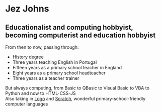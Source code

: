 # Jez Johns
## Educationalist and computing hobbyist, becoming computerist and education hobbyist   
From then to now, passing through:    
  - History degree   
  - Three years teaching English in Portugal   
  - Fifteen years as a primary school teacher in England   
  - Eight years as a primary school headteacher   
  - Three years as a teacher trainer    

But always computing, from Basic to QBasic to Visual Basic to VBA to Python and now to HTML-CSS-JS   
Also taking in [Logo](https://turtleacademy.com/) and [Scratch](https://scratch.mit.edu/), wonderful primary-school-friendly computer languages   

<!--
**jezinho22/jezinho22** is a ✨ _special_ ✨ repository because its `README.md` (this file) appears on your GitHub profile.

Here are some ideas to get you started:

- 🔭 I’m currently working on ...
- 🌱 I’m currently learning ...
- 👯 I’m looking to collaborate on ...
- 🤔 I’m looking for help with ...
- 💬 Ask me about ...
- 📫 How to reach me: ...
- 😄 Pronouns: ...
- ⚡ Fun fact: ...
-->
